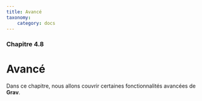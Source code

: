 ```yaml
---
title: Avancé
taxonomy:
    category: docs
---
```


### Chapitre 4.8

# Avancé

Dans ce chapitre, nous allons couvrir certaines fonctionnalités avancées de **Grav**.
